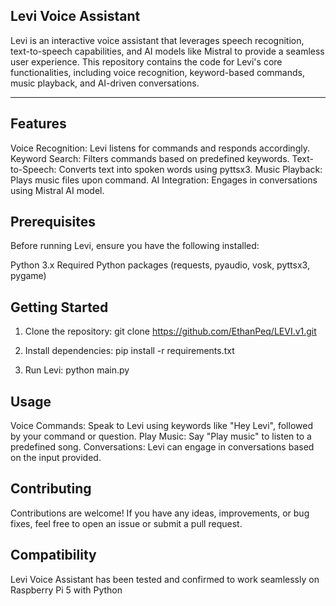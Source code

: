 ## Levi Voice Assistant
Levi is an interactive voice assistant that leverages speech recognition, text-to-speech capabilities, and AI models like Mistral to provide a seamless user experience. This repository contains the code for Levi's core functionalities, including voice recognition, keyword-based commands, music playback, and AI-driven conversations.

--------------------------------------------------------------------
## Features
Voice Recognition: Levi listens for commands and responds accordingly.
Keyword Search: Filters commands based on predefined keywords.
Text-to-Speech: Converts text into spoken words using pyttsx3.
Music Playback: Plays music files upon command.
AI Integration: Engages in conversations using Mistral AI model.

## Prerequisites
Before running Levi, ensure you have the following installed:

Python 3.x
Required Python packages (requests, pyaudio, vosk, pyttsx3, pygame)

## Getting Started
1. Clone the repository:
git clone https://github.com/EthanPeq/LEVI.v1.git

2. Install dependencies:
pip install -r requirements.txt

3. Run Levi:
python main.py


## Usage
Voice Commands: Speak to Levi using keywords like "Hey Levi", followed by your command or question.
Play Music: Say "Play music" to listen to a predefined song.
Conversations: Levi can engage in conversations based on the input provided.

## Contributing
Contributions are welcome! If you have any ideas, improvements, or bug fixes, feel free to open an issue or submit a pull request.

## Compatibility
Levi Voice Assistant has been tested and confirmed to work seamlessly on Raspberry Pi 5 with Python 
